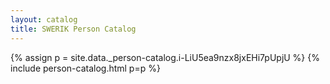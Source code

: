 ```yaml
---
layout: catalog
title: SWERIK Person Catalog
---
```

{% assign p = site.data._person-catalog.i-LiU5ea9nzx8jxEHi7pUpjU %}
{% include person-catalog.html p=p %}


